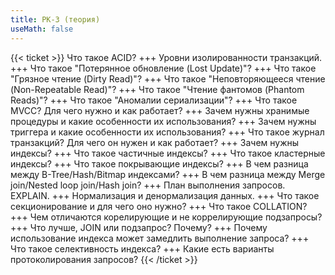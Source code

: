 ```yaml
---
title: РК-3 (теория)
useMath: false
---
```

{{< ticket >}}
Что такое ACID?
+++
Уровни изолированности транзакций.
+++
Что такое "Потерянное обновление (Lost Update)"?
+++
Что такое "Грязное чтение (Dirty Read)"?
+++
Что такое "Неповторяющееся чтение (Non-Repeatable Read)"?
+++
Что такое "Чтение фантомов (Phantom Reads)"?
+++
Что такое "Аномалии сериализации"?
+++
Что такое MVCC? Для чего нужно и как работает?
+++
Зачем нужны хранимые процедуры и какие особенности их использования?
+++
Зачем нужны триггера и какие особенности их использования?
+++
Что такое журнал транзакций? Для чего он нужен и как работает?
+++
Зачем нужны индексы?
+++
Что такое частичные индексы?
+++
Что такое кластерные индексы?
+++
Что такое покрывающие индексы?
+++
В чем разница между B-Tree/Hash/Bitmap индексами?
+++
В чем разница между Merge join/Nested loop join/Hash join?
+++
План выполнения запросов. EXPLAIN.
+++
Нормализация и денормализация данных.
+++
Что такое секционирование и для чего оно нужно?
+++
Что такое COLLATION?
+++
Чем отличаются корелирующие и не коррелирующие подзапросы?
+++
Что лучше, JOIN или подзапрос? Почему?
+++
Почему использование индекса может замедлить выполнение запроса?
+++
Что такое селективность индекса?
+++
Какие есть варианты протоколирования запросов?
{{< /ticket >}}
